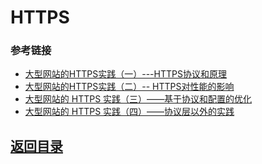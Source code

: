 # HTTPS

### 参考链接
* [大型网站的HTTPS实践（一）---HTTPS协议和原理](https://studygolang.com/articles/2984)  
* [大型网站的HTTPS实践（二）-- HTTPS对性能的影响](https://studygolang.com/articles/2985)  
* [大型网站的 HTTPS 实践（三）——基于协议和配置的优化](https://studygolang.com/articles/2986)  
* [大型网站的 HTTPS 实践（四）——协议层以外的实践](https://studygolang.com/articles/2987)

## [返回目录](https://github.com/MulticsYin/MulticsDevOps)
